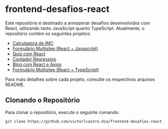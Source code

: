 # frontend-desafios-react

Este repositório é destinado a armazenar desafios desenvolvidos com React, utilizando tanto JavaScript quanto TypeScript. Atualmente, o repositório contém os seguintes projetos:

- [Calculadora de IMC](Calculadora%20de%20IMC/README.md)
- [Formulário Multistep (React + Javascript)](Formul%C3%A1rio%20Multistep%20(React%20+%20Javascript)/README.md)
- [Quiz com React](Quiz%20com%20React/README.md)
- [Contador Regressivo](Contador%20Regressivo/README.md)
- [Blog com React e Axios](Blog%20com%20React%20e%20Axios/README.md)
- [Formulário Multistep (React + TypeScript)](Formul%C3%A1rio%20Multistep%20(React%20%2B%20TypeScript)/README.md)

Para mais detalhes sobre cada projeto, consulte os respectivos arquivos README.

## Clonando o Repositório

Para clonar o repositório, execute o seguinte comando:

```sh
git clone https://github.com/victorlcastro-dsa/frontend-desafios-react.git
